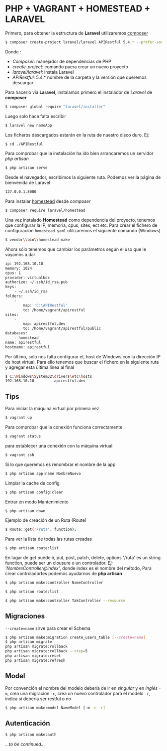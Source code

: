 # PHP + VAGRANT + HOMESTEAD + LARAVEL

Primero, para obtener la estructura de **Laravel** utilizaremos [composer](https://getcomposer.org/) 

```sh
$ composer create-project laravel/laravel APIRestful 5.4.* --prefer-source
```
Donde :
  - *Composer:* manejador de dependencias de PHP
  - *create-project:* comando paera crear un nuevo proyecto
  - *laravel/laravel:* instala Laravel
  - *APIRestful:* 5.4.* nombre de la carpeta y la versión que queremos descargar

Para hacerlo  vía **Laravel**, instalamos primero el instalador de *Laravel* de **composer**

```sh
$ composer global require "laravel/installer"
```

Luego solo hace falta escribir 

```sh
$ laravel new nameApp
```

Los ficheros descargados estarán en la ruta de nuestro disco duro. Ej:
```sh
$ cd ./APIRestful
```
Para comprobar que la instalación ha ido bien arrancaremos un servidor *php artisan*
```sh
$ php artisan serve
```
Desde el navegador, escribimos la siguiente ruta. Podemos ver la página de bienvenida de Laravel
```sh
127.0.0.1.8000
```
Para instalar [homestead](https://laravel.com/docs/5.4/homestead) desde *composer*
```sh
$ composer require laravel/homestead
```
Una vez instalado **Homestead** como dependencia del proyecto, tenemos que configurar la IP, memoria, cpus, sites, ect etc. Para crear el fichero de configuracion `homestead.yaml`  utilizaremos el siguiente comando (Windows)
```sh
$ vendor\\bin\\homestead make
```
Ahora sólo tenemos que cambiar los parámetros según el uso que le vayamos a dar
```sh
ip: 192.168.10.10
memory: 1024
cpus: 1
provider: virtualbox
authorize: ~/.ssh/id_rsa.pub
keys:
    - ~/.ssh/id_rsa
folders:
    -
        map: 'C:\APIRestful'
        to: /home/vagrant/apirestful
sites:
    -
        map: apirestful.dev
        to: /home/vagrant/apirestful/public
databases:
    - homestead
name: apirestful
hostname: apirestful
```
Por último, sólo nos falta configurar eL host de Windows con la dirección IP de host virtual. Para ello tenemos que buscar el fichero en la siguiente ruta y agregar esta última línea al final
```sh
$ C:\Windows\System32\drivers\etc\hosts
192.168.10.10         apirestful.dev
```
## Tips
Para iniciar la máquina virtual por primera vez
```sh
$ vagrant up
```
Para comprobar que la conexión funciona correctamente
```sh
$ vagrant status
```
para establecer una conexión con la máquina virtual
```sh
$ vagrant ssh
```
Si lo que queremos es renombrar el nombre de la app 
```sh
$ php artisan app:name NombreNuevo
```
Limpiar la cache de config
```sh
$ php artisan config:clear
```
Entrar en modo Mantenimiento
```sh
$ php artisan down
```
Ejemplo de creación de un Ruta (Route)
```sh
$ Route::get('/ruta', function);
```
Para ver la lista de todas las rutas creadas
```sh
$ php artisan route:list
```

En lugar de get puede ir, put, post, patch, delete, options
'/ruta' es un string
function, puede ser un clousure o un controlador. *Ej: 'NombreController@index'*, donde index es el nombre del método, Para crear controladortes podemos ayudarnos de **php artisan**
```sh
$ php artisan make:controller NameController 
```

```sh
$ php artisan route:list
```

```sh
$ php artisan make:controller TakController --resource 
```

## Migraciones
`--create=name` sirve para crear el Schema

```sh
$ php artisan make:migration create_users_table [--create=name]
$ php artisan migrate
php artisan migrate:rollback
php artisan migrate:rollback --step=5
php artisan migrate:reset
php artisan migrate:refresh
```

## Model
Por convención el nombre del modelo debería de ir en *singular* y en *inglés*
`-m`, crea una migracion
`-c`, crea un nuevo controlador para el modelo
`-r`, indica si debería ser restful o no

```sh
$ php artisan make:model NameModel [-m -c -r]
```

## Autenticación
```sh
$ php artisan make:auth
```

*...to be continued...*